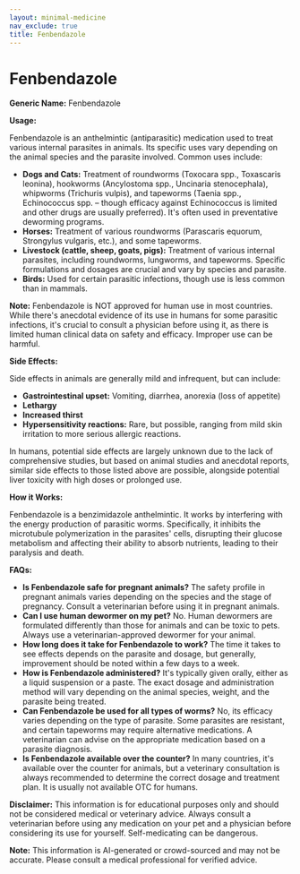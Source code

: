 ```yaml
---
layout: minimal-medicine
nav_exclude: true
title: Fenbendazole
---
```


# Fenbendazole

**Generic Name:** Fenbendazole

**Usage:**

Fenbendazole is an anthelmintic (antiparasitic) medication used to treat various internal parasites in animals.  Its specific uses vary depending on the animal species and the parasite involved. Common uses include:

* **Dogs and Cats:** Treatment of roundworms (Toxocara spp., Toxascaris leonina), hookworms (Ancylostoma spp., Uncinaria stenocephala), whipworms (Trichuris vulpis), and tapeworms (Taenia spp., Echinococcus spp. – though efficacy against Echinococcus is limited and other drugs are usually preferred).  It's often used in preventative deworming programs.
* **Horses:** Treatment of various roundworms (Parascaris equorum, Strongylus vulgaris, etc.), and some tapeworms.
* **Livestock (cattle, sheep, goats, pigs):** Treatment of various internal parasites, including roundworms, lungworms, and tapeworms.  Specific formulations and dosages are crucial and vary by species and parasite.
* **Birds:**  Used for certain parasitic infections, though use is less common than in mammals.


**Note:**  Fenbendazole is NOT approved for human use in most countries.  While there's anecdotal evidence of its use in humans for some parasitic infections, it's crucial to consult a physician before using it, as there is limited human clinical data on safety and efficacy.  Improper use can be harmful.

**Side Effects:**

Side effects in animals are generally mild and infrequent, but can include:

* **Gastrointestinal upset:** Vomiting, diarrhea, anorexia (loss of appetite)
* **Lethargy**
* **Increased thirst**
* **Hypersensitivity reactions:**  Rare, but possible, ranging from mild skin irritation to more serious allergic reactions.


In humans, potential side effects are largely unknown due to the lack of comprehensive studies, but based on animal studies and anecdotal reports, similar side effects to those listed above are possible, alongside potential liver toxicity with high doses or prolonged use.

**How it Works:**

Fenbendazole is a benzimidazole anthelmintic.  It works by interfering with the energy production of parasitic worms. Specifically, it inhibits the microtubule polymerization in the parasites' cells, disrupting their glucose metabolism and affecting their ability to absorb nutrients, leading to their paralysis and death.

**FAQs:**

* **Is Fenbendazole safe for pregnant animals?**  The safety profile in pregnant animals varies depending on the species and the stage of pregnancy.  Consult a veterinarian before using it in pregnant animals.
* **Can I use human dewormer on my pet?**  No. Human dewormers are formulated differently than those for animals and can be toxic to pets.  Always use a veterinarian-approved dewormer for your animal.
* **How long does it take for Fenbendazole to work?**  The time it takes to see effects depends on the parasite and dosage, but generally, improvement should be noted within a few days to a week.
* **How is Fenbendazole administered?**  It's typically given orally, either as a liquid suspension or a paste.  The exact dosage and administration method will vary depending on the animal species, weight, and the parasite being treated.
* **Can Fenbendazole be used for all types of worms?**  No, its efficacy varies depending on the type of parasite.  Some parasites are resistant, and certain tapeworms may require alternative medications.  A veterinarian can advise on the appropriate medication based on a parasite diagnosis.
* **Is Fenbendazole available over the counter?**  In many countries, it's available over the counter for animals, but a veterinary consultation is always recommended to determine the correct dosage and treatment plan.  It is usually not available OTC for humans.

**Disclaimer:** This information is for educational purposes only and should not be considered medical or veterinary advice. Always consult a veterinarian before using any medication on your pet and a physician before considering its use for yourself.  Self-medicating can be dangerous.


**Note:** This information is AI-generated or crowd-sourced and may not be accurate. Please consult a medical professional for verified advice.